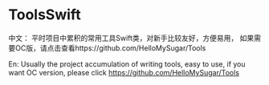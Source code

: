 # ToolsSwift

中文：
平时项目中累积的常用工具Swift类，对新手比较友好，方便易用，
如果需要OC版，请点击查看https://github.com/HelloMySugar/Tools

En:
Usually the project accumulation of writing tools, easy to use,
if you want OC version, please click https://github.com/HelloMySugar/Tools
